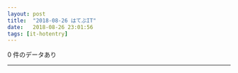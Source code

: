 ```yaml
---
layout: post
title:  "2018-08-26 はてぶIT"
date:   2018-08-26 23:01:56
tags: [it-hotentry]
---
```

0 件のデータあり

<hr>
